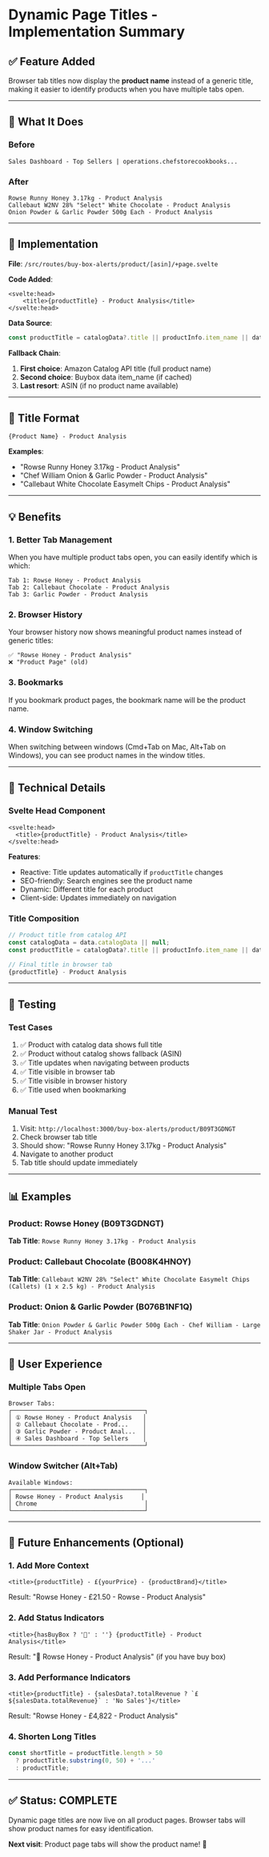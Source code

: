 # Dynamic Page Titles - Implementation Summary

## ✅ Feature Added

Browser tab titles now display the **product name** instead of a generic title, making it easier to identify products when you have multiple tabs open.

---

## 🎯 What It Does

### Before
```
Sales Dashboard - Top Sellers | operations.chefstorecookbooks...
```

### After
```
Rowse Runny Honey 3.17kg - Product Analysis
Callebaut W2NV 28% "Select" White Chocolate - Product Analysis
Onion Powder & Garlic Powder 500g Each - Product Analysis
```

---

## 📍 Implementation

**File**: `/src/routes/buy-box-alerts/product/[asin]/+page.svelte`

**Code Added**:
```svelte
<svelte:head>
	<title>{productTitle} - Product Analysis</title>
</svelte:head>
```

**Data Source**:
```typescript
const productTitle = catalogData?.title || productInfo.item_name || data.asin;
```

**Fallback Chain**:
1. **First choice**: Amazon Catalog API title (full product name)
2. **Second choice**: Buybox data item_name (if cached)
3. **Last resort**: ASIN (if no product name available)

---

## 🎨 Title Format

```
{Product Name} - Product Analysis
```

**Examples**:
- "Rowse Runny Honey 3.17kg - Product Analysis"
- "Chef William Onion & Garlic Powder - Product Analysis"
- "Callebaut White Chocolate Easymelt Chips - Product Analysis"

---

## 💡 Benefits

### 1. **Better Tab Management**
When you have multiple product tabs open, you can easily identify which is which:
```
Tab 1: Rowse Honey - Product Analysis
Tab 2: Callebaut Chocolate - Product Analysis
Tab 3: Garlic Powder - Product Analysis
```

### 2. **Browser History**
Your browser history now shows meaningful product names instead of generic titles:
```
✅ "Rowse Honey - Product Analysis"
❌ "Product Page" (old)
```

### 3. **Bookmarks**
If you bookmark product pages, the bookmark name will be the product name.

### 4. **Window Switching**
When switching between windows (Cmd+Tab on Mac, Alt+Tab on Windows), you can see product names in the window titles.

---

## 🔧 Technical Details

### Svelte Head Component
```svelte
<svelte:head>
  <title>{productTitle} - Product Analysis</title>
</svelte:head>
```

**Features**:
- Reactive: Title updates automatically if `productTitle` changes
- SEO-friendly: Search engines see the product name
- Dynamic: Different title for each product
- Client-side: Updates immediately on navigation

### Title Composition
```typescript
// Product title from catalog API
const catalogData = data.catalogData || null;
const productTitle = catalogData?.title || productInfo.item_name || data.asin;

// Final title in browser tab
{productTitle} - Product Analysis
```

---

## 🧪 Testing

### Test Cases
1. ✅ Product with catalog data shows full title
2. ✅ Product without catalog shows fallback (ASIN)
3. ✅ Title updates when navigating between products
4. ✅ Title visible in browser tab
5. ✅ Title visible in browser history
6. ✅ Title used when bookmarking

### Manual Test
1. Visit: `http://localhost:3000/buy-box-alerts/product/B09T3GDNGT`
2. Check browser tab title
3. Should show: "Rowse Runny Honey 3.17kg - Product Analysis"
4. Navigate to another product
5. Tab title should update immediately

---

## 📊 Examples

### Product: Rowse Honey (B09T3GDNGT)
**Tab Title**: `Rowse Runny Honey 3.17kg - Product Analysis`

### Product: Callebaut Chocolate (B008K4HNOY)
**Tab Title**: `Callebaut W2NV 28% "Select" White Chocolate Easymelt Chips (Callets) (1 x 2.5 kg) - Product Analysis`

### Product: Onion & Garlic Powder (B076B1NF1Q)
**Tab Title**: `Onion Powder & Garlic Powder 500g Each - Chef William - Large Shaker Jar - Product Analysis`

---

## 🎯 User Experience

### Multiple Tabs Open
```
Browser Tabs:
┌─────────────────────────────────────┐
│ ① Rowse Honey - Product Analysis   │
│ ② Callebaut Chocolate - Prod...    │
│ ③ Garlic Powder - Product Anal...  │
│ ④ Sales Dashboard - Top Sellers    │
└─────────────────────────────────────┘
```

### Window Switcher (Alt+Tab)
```
Available Windows:
┌─────────────────────────────────────┐
│ Rowse Honey - Product Analysis     │
│ Chrome                              │
└─────────────────────────────────────┘
```

---

## 🚀 Future Enhancements (Optional)

### 1. Add More Context
```svelte
<title>{productTitle} - £{yourPrice} - {productBrand}</title>
```
Result: "Rowse Honey - £21.50 - Rowse - Product Analysis"

### 2. Add Status Indicators
```svelte
<title>{hasBuyBox ? '👑' : ''} {productTitle} - Product Analysis</title>
```
Result: "👑 Rowse Honey - Product Analysis" (if you have buy box)

### 3. Add Performance Indicators
```svelte
<title>{productTitle} - {salesData?.totalRevenue ? `£${salesData.totalRevenue}` : 'No Sales'}</title>
```
Result: "Rowse Honey - £4,822 - Product Analysis"

### 4. Shorten Long Titles
```typescript
const shortTitle = productTitle.length > 50 
  ? productTitle.substring(0, 50) + '...' 
  : productTitle;
```

---

## ✅ Status: COMPLETE

Dynamic page titles are now live on all product pages. Browser tabs will show product names for easy identification.

**Next visit**: Product page tabs will show the product name! 🎯

